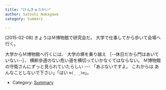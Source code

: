 ```yaml
---
title: "けんきゅうかい"
author: Satoshi Nakagawa
category: Summary

---
```


[2015-02-08]  きょうはＭ博物館で研究会だ。
大学で仕事してから歩いて会場へ行く。

 大学からＭ博物館へ行くには、
大学の塀を乗り越え ［--休日だから門はあいていない--］、
横断歩道のない危い道を横切っていかなくてはならない。
Ｍ博物館の守衛さんにずっと見られていたらしい ---
「あぶないですよ。
これからは
あんなことしないで下さい」「はい `m(_ _)m`」。

- Category: [Summary](/categories.html#Summary)

